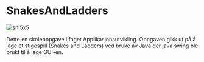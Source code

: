 # SnakesAndLadders

![snl5x5](https://user-images.githubusercontent.com/72158791/96114273-aeed0280-0ee5-11eb-9e1f-d410467a5352.jpg)

Dette en skoleoppgave i faget Applikasjonsutvikling. Oppgaven gikk ut på å lage et stigespill (Snakes and Ladders) ved bruke av Java der java swing ble brukt til å lage GUI-en.
